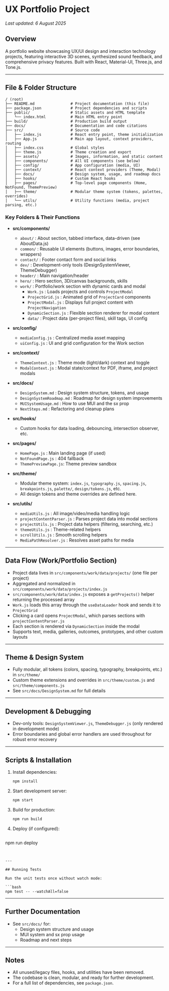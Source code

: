 # UX Portfolio Project

_Last updated: 6 August 2025_

## Overview
A portfolio website showcasing UX/UI design and interaction technology projects, featuring interactive 3D scenes, synthesized sound feedback, and comprehensive privacy features. Built with React, Material-UI, Three.js, and Tone.js.

---

## File & Folder Structure

```
/ (root)
├── README.md                # Project documentation (this file)
├── package.json             # Project dependencies and scripts
├── public/                  # Static assets and HTML template
│   └── index.html           # Main HTML entry point
├── build/                   # Production build output
├── docs/                    # Documentation and code citations
├── src/                     # Source code
│   ├── index.js             # React entry point, theme initialization
│   ├── App.js               # Main app layout, context providers, routing
│   ├── index.css            # Global styles
│   ├── theme.js             # Theme creation and export
│   ├── assets/              # Images, information, and static content
│   ├── components/          # All UI components (see below)
│   ├── config/              # App configuration (media, UI)
│   ├── context/             # React context providers (Theme, Modal)
│   ├── docs/                # Design system, usage, and roadmap docs
│   ├── hooks/               # Custom React hooks
│   ├── pages/               # Top-level page components (Home, NotFound, ThemePreview)
│   ├── theme/               # Modular theme system (tokens, palettes, overrides)
│   └── utils/               # Utility functions (media, project parsing, etc.)
```

### Key Folders & Their Functions

- **src/components/**
  - `about/`      : About section, tabbed interface, data-driven (see AboutData.js)
  - `common/`     : Reusable UI elements (buttons, images, error boundaries, wrappers)
  - `contact/`    : Footer contact form and social links
  - `dev/`        : Development-only tools (DesignSystemViewer, ThemeDebugger)
  - `header/`     : Main navigation/header
  - `hero/`       : Hero section, 3D/canvas backgrounds, skills
  - `work/`       : Portfolio/work section with dynamic cards and modal
    - `Work.js`              : Loads projects and controls `ProjectModal`
    - `ProjectGrid.js`       : Animated grid of `ProjectCard` components
    - `ProjectModal.js`      : Displays full project content with `ProjectNavigation`
    - `DynamicSection.js`    : Flexible section renderer for modal content
    - `data/`                : Project data (per-project files), skill tags, UI config

- **src/config/**
  - `mediaConfig.js` : Centralized media asset mapping
  - `uiConfig.js`    : UI and grid configuration for the Work section

- **src/context/**
  - `ThemeContext.js` : Theme mode (light/dark) context and toggle
  - `ModalContext.js` : Modal state/context for PDF, iframe, and project modals

- **src/docs/**
  - `DesignSystem.md`        : Design system structure, tokens, and usage
  - `DesignSystemRoadmap.md` : Roadmap for design system improvements
  - `MUISystemUsage.md`      : How to use MUI and the sx prop
  - `NextSteps.md`           : Refactoring and cleanup plans

- **src/hooks/**
  - Custom hooks for data loading, debouncing, intersection observer, etc.

- **src/pages/**
  - `HomePage.js`        : Main landing page (if used)
  - `NotFoundPage.js`    : 404 fallback
  - `ThemePreviewPage.js`: Theme preview sandbox

- **src/theme/**
  - Modular theme system: `index.js`, `typography.js`, `spacing.js`, `breakpoints.js`, `palette/`, `design/tokens.js`, etc.
  - All design tokens and theme overrides are defined here.

- **src/utils/**
  - `mediaUtils.js`           : All image/video/media handling logic
  - `projectContentParser.js` : Parses project data into modal sections
  - `projectUtils.js`         : Project data helpers (filtering, searching, etc.)
  - `themeUtils.js`           : Theme-related helpers
  - `scrollUtils.js`          : Smooth scrolling helpers
  - `MediaPathResolver.js`    : Resolves asset paths for media

---

## Data Flow (Work/Portfolio Section)
- Project data lives in `src/components/work/data/projects/` (one file per project)
- Aggregated and normalized in `src/components/work/data/projects/index.js`
- `src/components/work/data/index.js` exposes a `getProjects()` helper returning the processed array
- `Work.js` loads this array through the `useDataLoader` hook and sends it to `ProjectGrid`
- Clicking a card opens `ProjectModal`, which parses sections with `projectContentParser.js`
- Each section is rendered via `DynamicSection` inside the modal
- Supports text, media, galleries, outcomes, prototypes, and other custom layouts

---

## Theme & Design System
- Fully modular, all tokens (colors, spacing, typography, breakpoints, etc.) in `src/theme/`
- Custom theme extensions and overrides in `src/theme/custom.js` and `src/theme/components.js`
- See `src/docs/DesignSystem.md` for full details

---

## Development & Debugging
- Dev-only tools: `DesignSystemViewer.js`, `ThemeDebugger.js` (only rendered in development mode)
- Error boundaries and global error handlers are used throughout for robust error recovery

---

## Scripts & Installation

1. Install dependencies:
   ```bash
   npm install
   ```
2. Start development server:
   ```bash
   npm start
   ```
3. Build for production:
   ```bash
   npm run build
   ```
4. Deploy (if configured):
   ```bash
 npm run deploy
  ```


---

## Running Tests

Run the unit tests once without watch mode:

```bash
npm test -- --watchAll=false
```

---

## Further Documentation
- See `src/docs/` for:
  - Design system structure and usage
  - MUI system and sx prop usage
  - Roadmap and next steps

---

## Notes
- All unused/legacy files, hooks, and utilities have been removed.
- The codebase is clean, modular, and ready for further development.
- For a full list of dependencies, see `package.json`.
